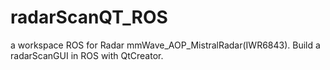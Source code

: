 # radarScanQT_ROS
a workspace ROS for Radar mmWave_AOP_MistralRadar(IWR6843). Build a radarScanGUI in ROS with QtCreator.
